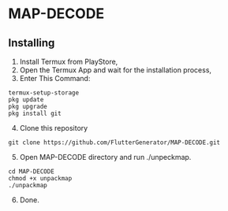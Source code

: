 # MAP-DECODE
## Installing
1. Install Termux from PlayStore,
2. Open the Termux App and wait for the installation process,
3. Enter This Command:
```
termux-setup-storage
pkg update
pkg upgrade
pkg install git
```
4. Clone this repository
```
git clone https://github.com/FlutterGenerator/MAP-DECODE.git
```
5. Open MAP-DECODE directory and run ./unpeckmap.
```
cd MAP-DECODE
chmod +x unpackmap
./unpackmap
```
6. Done.
